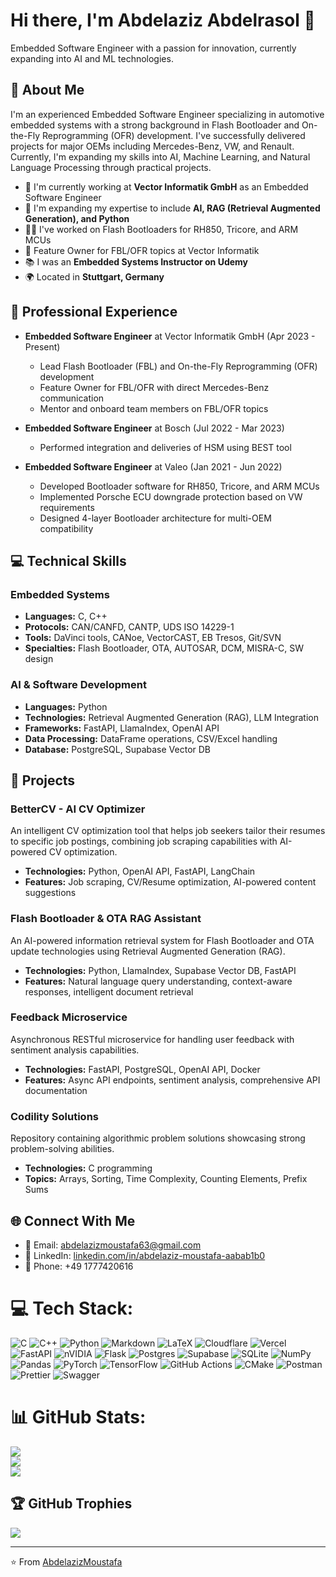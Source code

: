# Hi there, I'm Abdelaziz Abdelrasol 👋

Embedded Software Engineer with a passion for innovation, currently expanding into AI and ML technologies.

## 🚀 About Me

I'm an experienced Embedded Software Engineer specializing in automotive embedded systems with a strong background in Flash Bootloader and On-the-Fly Reprogramming (OFR) development. I've successfully delivered projects for major OEMs including Mercedes-Benz, VW, and Renault. Currently, I'm expanding my skills into AI, Machine Learning, and Natural Language Processing through practical projects.

- 🔭 I'm currently working at **Vector Informatik GmbH** as an Embedded Software Engineer
- 🌱 I'm expanding my expertise to include **AI, RAG (Retrieval Augmented Generation), and Python**
- 👨‍💻 I've worked on Flash Bootloaders for RH850, Tricore, and ARM MCUs
- 🌟 Feature Owner for FBL/OFR topics at Vector Informatik
- 📚 I was an **Embedded Systems Instructor on Udemy**
- 🌍 Located in **Stuttgart, Germany**

## 💼 Professional Experience

- **Embedded Software Engineer** at Vector Informatik GmbH (Apr 2023 - Present)
  - Lead Flash Bootloader (FBL) and On-the-Fly Reprogramming (OFR) development
  - Feature Owner for FBL/OFR with direct Mercedes-Benz communication
  - Mentor and onboard team members on FBL/OFR topics

- **Embedded Software Engineer** at Bosch (Jul 2022 - Mar 2023)
  - Performed integration and deliveries of HSM using BEST tool

- **Embedded Software Engineer** at Valeo (Jan 2021 - Jun 2022)
  - Developed Bootloader software for RH850, Tricore, and ARM MCUs
  - Implemented Porsche ECU downgrade protection based on VW requirements
  - Designed 4-layer Bootloader architecture for multi-OEM compatibility

## 💻 Technical Skills

### Embedded Systems
- **Languages:** C, C++
- **Protocols:** CAN/CANFD, CANTP, UDS ISO 14229-1
- **Tools:** DaVinci tools, CANoe, VectorCAST, EB Tresos, Git/SVN
- **Specialties:** Flash Bootloader, OTA, AUTOSAR, DCM, MISRA-C, SW design

### AI & Software Development
- **Languages:** Python
- **Technologies:** Retrieval Augmented Generation (RAG), LLM Integration
- **Frameworks:** FastAPI, LlamaIndex, OpenAI API
- **Data Processing:** DataFrame operations, CSV/Excel handling
- **Database:** PostgreSQL, Supabase Vector DB

## 🔧 Projects

### BetterCV - AI CV Optimizer
An intelligent CV optimization tool that helps job seekers tailor their resumes to specific job postings, combining job scraping capabilities with AI-powered CV optimization.
- **Technologies:** Python, OpenAI API, FastAPI, LangChain
- **Features:** Job scraping, CV/Resume optimization, AI-powered content suggestions

### Flash Bootloader & OTA RAG Assistant
An AI-powered information retrieval system for Flash Bootloader and OTA update technologies using Retrieval Augmented Generation (RAG).
- **Technologies:** Python, LlamaIndex, Supabase Vector DB, FastAPI
- **Features:** Natural language query understanding, context-aware responses, intelligent document retrieval

### Feedback Microservice
Asynchronous RESTful microservice for handling user feedback with sentiment analysis capabilities.
- **Technologies:** FastAPI, PostgreSQL, OpenAI API, Docker
- **Features:** Async API endpoints, sentiment analysis, comprehensive API documentation

### Codility Solutions
Repository containing algorithmic problem solutions showcasing strong problem-solving abilities.
- **Technologies:** C programming
- **Topics:** Arrays, Sorting, Time Complexity, Counting Elements, Prefix Sums

## 🌐 Connect With Me

- 📧 Email: [abdelazizmoustafa63@gmail.com](mailto:abdelazizmoustafa63@gmail.com)
- 💼 LinkedIn: [linkedin.com/in/abdelaziz-moustafa-aabab1b0](https://linkedin.com/in/abdelaziz-moustafa-aabab1b0/)
- 📱 Phone: +49 1777420616



# 💻 Tech Stack:
![C](https://img.shields.io/badge/c-%2300599C.svg?style=for-the-badge&logo=c&logoColor=white) ![C++](https://img.shields.io/badge/c++-%2300599C.svg?style=for-the-badge&logo=c%2B%2B&logoColor=white) ![Python](https://img.shields.io/badge/python-3670A0?style=for-the-badge&logo=python&logoColor=ffdd54) ![Markdown](https://img.shields.io/badge/markdown-%23000000.svg?style=for-the-badge&logo=markdown&logoColor=white) ![LaTeX](https://img.shields.io/badge/latex-%23008080.svg?style=for-the-badge&logo=latex&logoColor=white) ![Cloudflare](https://img.shields.io/badge/Cloudflare-F38020?style=for-the-badge&logo=Cloudflare&logoColor=white) ![Vercel](https://img.shields.io/badge/vercel-%23000000.svg?style=for-the-badge&logo=vercel&logoColor=white) ![FastAPI](https://img.shields.io/badge/FastAPI-005571?style=for-the-badge&logo=fastapi) ![nVIDIA](https://img.shields.io/badge/cuda-000000.svg?style=for-the-badge&logo=nVIDIA&logoColor=green) ![Flask](https://img.shields.io/badge/flask-%23000.svg?style=for-the-badge&logo=flask&logoColor=white) ![Postgres](https://img.shields.io/badge/postgres-%23316192.svg?style=for-the-badge&logo=postgresql&logoColor=white) ![Supabase](https://img.shields.io/badge/Supabase-3ECF8E?style=for-the-badge&logo=supabase&logoColor=white) ![SQLite](https://img.shields.io/badge/sqlite-%2307405e.svg?style=for-the-badge&logo=sqlite&logoColor=white) ![NumPy](https://img.shields.io/badge/numpy-%23013243.svg?style=for-the-badge&logo=numpy&logoColor=white) ![Pandas](https://img.shields.io/badge/pandas-%23150458.svg?style=for-the-badge&logo=pandas&logoColor=white) ![PyTorch](https://img.shields.io/badge/PyTorch-%23EE4C2C.svg?style=for-the-badge&logo=PyTorch&logoColor=white) ![TensorFlow](https://img.shields.io/badge/TensorFlow-%23FF6F00.svg?style=for-the-badge&logo=TensorFlow&logoColor=white) ![GitHub Actions](https://img.shields.io/badge/github%20actions-%232671E5.svg?style=for-the-badge&logo=githubactions&logoColor=white) ![CMake](https://img.shields.io/badge/CMake-%23008FBA.svg?style=for-the-badge&logo=cmake&logoColor=white) ![Postman](https://img.shields.io/badge/Postman-FF6C37?style=for-the-badge&logo=postman&logoColor=white) ![Prettier](https://img.shields.io/badge/prettier-%23F7B93E.svg?style=for-the-badge&logo=prettier&logoColor=black) ![Swagger](https://img.shields.io/badge/-Swagger-%23Clojure?style=for-the-badge&logo=swagger&logoColor=white)
# 📊 GitHub Stats:
![](https://github-readme-stats.vercel.app/api?username=AbdelazizMoustafa10M&theme=default&hide_border=true&include_all_commits=true&count_private=true)<br/>
![](https://nirzak-streak-stats.vercel.app/?user=AbdelazizMoustafa10M&theme=default&hide_border=true)<br/>
![](https://github-readme-stats.vercel.app/api/top-langs/?username=AbdelazizMoustafa10M&theme=default&hide_border=true&include_all_commits=true&count_private=true&layout=compact)

## 🏆 GitHub Trophies
![](https://github-profile-trophy.vercel.app/?username=AbdelazizMoustafa10M&theme=radical&no-frame=false&no-bg=true&margin-w=4)

---

⭐️ From [AbdelazizMoustafa](https://github.com/AbdelazizMoustafa)
